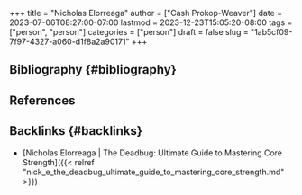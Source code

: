 +++
title = "Nicholas Elorreaga"
author = ["Cash Prokop-Weaver"]
date = 2023-07-06T08:27:00-07:00
lastmod = 2023-12-23T15:05:20-08:00
tags = ["person", "person"]
categories = ["person"]
draft = false
slug = "1ab5cf09-7f97-4327-a060-d1f8a2a90171"
+++

## Bibliography {#bibliography}

## References

<style>.csl-entry{text-indent: -1.5em; margin-left: 1.5em;}</style><div class="csl-bib-body">
</div>



## Backlinks {#backlinks}

-   [Nicholas Elorreaga | The Deadbug: Ultimate Guide to Mastering Core Strength]({{< relref "nick_e_the_deadbug_ultimate_guide_to_mastering_core_strength.md" >}})
